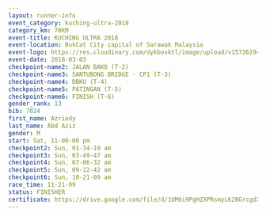 ```yaml
--- 
layout: runner-info 
event_category: kuching-ultra-2018 
category_km: 70KM 
event-title: KUCHING ULTRA 2018 
event-location: BukCat City capital of Sarawak Malaysia 
event-logo: https://res.cloudinary.com/dykbosktl/image/upload/v1573619473/Logo/kuching-ultra-2018-logo_tlpvm5.png 
event-date: 2018-03-03 
checkpoint-name2: JALAN BAKO (T-2) 
checkpoint-name3: SANTUBONG BRIDGE - CP1 (T-3) 
checkpoint-name4: DBKU (T-4) 
checkpoint-name5: PATINGAN (T-5) 
checkpoint-name6: FINISH (T-6) 
gender_rank: 13
bib: 7024
first_name: Azriady
last_name: Abd Aziz
gender: M
start: Sat, 11-00-00 pm
checkpoint2: Sun, 01-34-19 am
checkpoint3: Sun, 03-49-47 am
checkpoint4: Sun, 07-06-32 am
checkpoint5: Sun, 09-12-42 am
checkpoint6: Sun, 10-21-09 am
race_time: 11-21-09
status: FINISHER
certificate: https://drive.google.com/file/d/1UM6i9PgHZXPRsmyLK2BGrcgdXlQ78Klo/view?usp=sharing
--- 
```

